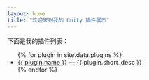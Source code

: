 ```yaml
---
layout: home
title: "欢迎来到我的 Unity 插件展示"
---
```


下面是我的插件列表：

<ul>
  {% for plugin in site.data.plugins %}
    <li>
      <a href="{{ plugin.url }}">{{ plugin.name }}</a> — {{ plugin.short_desc }}
    </li>
  {% endfor %}
</ul>
